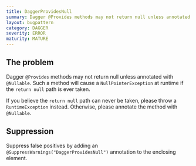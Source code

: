 ```yaml
---
title: DaggerProvidesNull
summary: Dagger @Provides methods may not return null unless annotated with @Nullable
layout: bugpattern
category: DAGGER
severity: ERROR
maturity: MATURE
---
```


<!--
*** AUTO-GENERATED, DO NOT MODIFY ***
To make changes, edit the @BugPattern annotation or the explanation in docs/bugpattern.
-->

## The problem
Dagger `@Provides` methods may not return null unless annotated with `@Nullable`. Such a method will cause a `NullPointerException` at runtime if the `return null` path is ever taken.

If you believe the `return null` path can never be taken, please throw a `RuntimeException` instead. Otherwise, please annotate the method with `@Nullable`.

## Suppression
Suppress false positives by adding an `@SuppressWarnings("DaggerProvidesNull")` annotation to the enclosing element.
